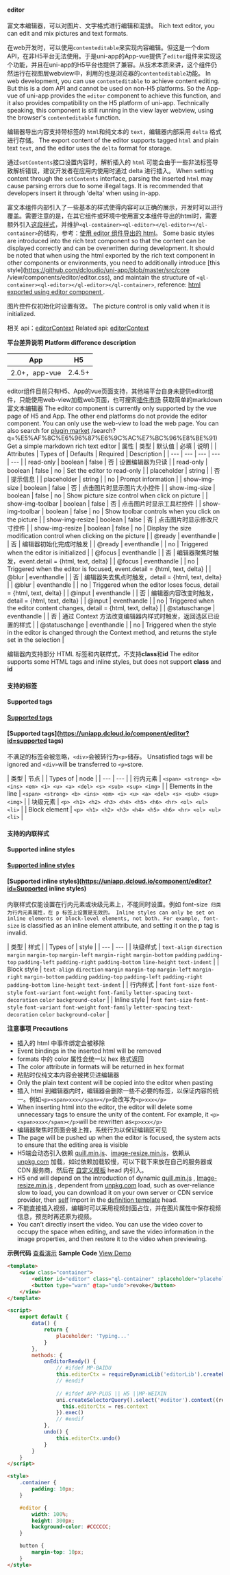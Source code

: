 #### editor

富文本编辑器，可以对图片、文字格式进行编辑和混排。
Rich text editor, you can edit and mix pictures and text formats.

在web开发时，可以使用`contenteditable`来实现内容编辑。但这是一个dom API，在非H5平台无法使用。于是uni-app的App-vue提供了`editor`组件来实现这个功能，并且在uni-app的H5平台也提供了兼容。从技术本质来讲，这个组件仍然运行在视图层webview中，利用的也是浏览器的`contenteditable`功能。
In web development, you can use `contenteditable` to achieve content editing. But this is a dom API and cannot be used on non-H5 platforms. So the App-vue of uni-app provides the `editor` component to achieve this function, and it also provides compatibility on the H5 platform of uni-app. Technically speaking, this component is still running in the view layer webview, using the browser's `contenteditable` function.

编辑器导出内容支持带标签的 `html`和纯文本的 `text`，编辑器内部采用 `delta` 格式进行存储。
The export content of the editor supports tagged `html` and plain text `text`, and the editor uses the `delta` format for storage.

通过`setContents`接口设置内容时，解析插入的 `html` 可能会由于一些非法标签导致解析错误，建议开发者在应用内使用时通过 delta 进行插入。
When setting content through the `setContents` interface, parsing the inserted `html` may cause parsing errors due to some illegal tags. It is recommended that developers insert it through 'delta' when using in-app.

富文本组件内部引入了一些基本的样式使得内容可以正确的展示，开发时可以进行覆盖。需要注意的是，在其它组件或环境中使用富文本组件导出的html时，需要额外引入[这段样式](https://github.com/dcloudio/uni-app/blob/master/src/core/view/components/editor/editor.css)，并维护`<ql-container><ql-editor></ql-editor></ql-container>`的结构，参考：[使用 editor 组件导出的 html](https://ask.dcloud.net.cn/article/36205)。
Some basic styles are introduced into the rich text component so that the content can be displayed correctly and can be overwritten during development. It should be noted that when using the html exported by the rich text component in other components or environments, you need to additionally introduce [this style](https://github.com/dcloudio/uni-app/blob/master/src/core /view/components/editor/editor.css), and maintain the structure of `<ql-container><ql-editor></ql-editor></ql-container>`, reference: [html exported using editor component ](https://ask.dcloud.net.cn/article/36205).

图片控件仅初始化时设置有效。
The picture control is only valid when it is initialized.

相关 api：[editorContext](/api/media/editor-context)
Related api: [editorContext](/api/media/editor-context)

**平台差异说明**
**Platform difference description**

|App				|H5		|
|:-:				|:-:		|
|2.0+，app-vue	|2.4.5+	|


editor组件目前只有H5、App的vue页面支持，其他端平台自身未提供editor组件，只能使用web-view加载web页面，也可搜索[插件市场](https://ext.dcloud.net.cn/search?q=%E5%AF%8C%E6%96%87%E6%9C%AC%E7%BC%96%E8%BE%91) 获取简单的markdown富文本编辑器
The editor component is currently only supported by the vue page of H5 and App. The other end platforms do not provide the editor component. You can only use the web-view to load the web page. You can also search for [plugin market](https://ext.dcloud.net.cn) /search?q=%E5%AF%8C%E6%96%87%E6%9C%AC%E7%BC%96%E8%BE%91) Get a simple markdown rich text editor
| 属性 | 类型 | 默认值 | 必填 | 说明 |
| Attributes       | Types of    | Defaults | Required | Description                                                  |
| --- | --- | --- | --- | --- |
| read-only | boolean | false | 否 | 设置编辑器为只读 |
| read-only        | boolean     | false    | no       | Set the editor to read-only                                  |
| placeholder | string |  | 否 | 提示信息 |
| placeholder      | string      |          | no       | Prompt information                                           |
| show-img-size | boolean | false | 否 | 点击图片时显示图片大小控件 |
| show-img-size    | boolean     | false    | no       | Show picture size control when click on picture              |
| show-img-toolbar | boolean | false | 否 | 点击图片时显示工具栏控件 |
| show-img-toolbar | boolean     | false    | no       | Show toolbar controls when you click on the picture          |
| show-img-resize | boolean | false | 否 | 点击图片时显示修改尺寸控件 |
| show-img-resize  | boolean     | false    | no       | Display the size modification control when clicking on the picture |
| @ready | eventhandle |  | 否 | 编辑器初始化完成时触发 |
| @ready           | eventhandle |          | no       | Triggered when the editor is initialized                     |
| @focus | eventhandle |  | 否 | 编辑器聚焦时触发，event.detail = {html, text, delta} |
| @focus           | eventhandle |          | no       | Triggered when the editor is focused, event.detail = {html, text, delta} |
| @blur | eventhandle |  | 否 | 编辑器失去焦点时触发，detail = {html, text, delta} |
| @blur            | eventhandle |          | no       | Triggered when the editor loses focus, detail = {html, text, delta} |
| @input | eventhandle |  | 否 | 编辑器内容改变时触发，detail = {html, text, delta} |
| @input           | eventhandle |          | no       | Triggered when the editor content changes, detail = {html, text, delta} |
| @statuschange | eventhandle |  | 否 | 通过 Context 方法改变编辑器内样式时触发，返回选区已设置的样式 |
| @statuschange    | eventhandle |          | no       | Triggered when the style in the editor is changed through the Context method, and returns the style set in the selection |

编辑器内支持部分 HTML 标签和内联样式，不支持**class**和**id**
The editor supports some HTML tags and inline styles, but does not support **class** and **id**

#### 支持的标签
#### Supported tags

#### [Supported tags](https://uniapp.dcloud.io/component/editor?id=支持的标签)
#### [Supported tags](https://uniapp.dcloud.io/component/editor?id=supported tags)

不满足的标签会被忽略，`<div>`会被转行为`<p>`储存。
Unsatisfied tags will be ignored and `<div>`will be transferred to `<p>`store.

| 类型 | 节点 |
| Types of             | node                                                         |
| --- | --- |
| 行内元素 | `<span> <strong> <b> <ins> <em> <i> <u> <a> <del> <s> <sub> <sup> <img>` |
| Elements in the line | `<span> <strong> <b> <ins> <em> <i> <u> <a> <del> <s> <sub> <sup> <img>` |
| 块级元素 | `<p> <h1> <h2> <h3> <h4> <h5> <h6> <hr> <ol> <ul> <li>` |
| Block element        | `<p> <h1> <h2> <h3> <h4> <h5> <h6> <hr> <ol> <ul> <li>`      |

#### 支持的内联样式
#### Supported inline styles
#### [Supported inline styles](https://uniapp.dcloud.io/component/editor?id=支持的内联样式)
#### [Supported inline styles](https://uniapp.dcloud.io/component/editor?id=Supported inline styles)

内联样式仅能设置在行内元素或块级元素上，不能同时设置。例如 font-size` 归类为行内元素属性，在 p 标签上设置是无效的。
Inline styles can only be set on inline elements or block-level elements, not both. For example, font-size` is classified as an inline element attribute, and setting it on the p tag is invalid.

| 类型 | 样式 |
| Types of     | style                                                        |
| --- | --- |
| 块级样式 | `text-align` `direction` `margin` `margin-top` `margin-left` `margin-right` `margin-bottom` `padding` `padding-top` `padding-left` `padding-right` `padding-bottom` `line-height` `text-indent` |
| Block style  | `text-align` `direction` `margin` `margin-top` `margin-left` `margin-right` `margin-bottom` `padding` `padding-top` `padding-left` `padding-right` `padding-bottom` `line-height` `text-indent` |
| 行内样式 | `font` `font-size` `font-style` `font-variant` `font-weight` `font-family` `letter-spacing` `text-decoration` `color` `background-color` |
| Inline style | `font` `font-size` `font-style` `font-variant` `font-weight` `font-family` `letter-spacing` `text-decoration` `color` `background-color` |

**注意事项**
**Precautions**

- 插入的 html 中事件绑定会被移除
- Event bindings in the inserted html will be removed
- formats 中的 color 属性会统一以 hex 格式返回
- The color attribute in formats will be returned in hex format
- 粘贴时仅纯文本内容会被拷贝进编辑器
- Only the plain text content will be copied into the editor when pasting
- 插入 html 到编辑器内时，编辑器会删除一些不必要的标签，以保证内容的统一。例如`<p><span>xxx</span></p>`会改写为`<p>xxx</p>`
- When inserting html into the editor, the editor will delete some unnecessary tags to ensure the unity of the content. For example, it `<p><span>xxx</span></p>`will be rewritten as`<p>xxx</p>`
- 编辑器聚焦时页面会被上推，系统行为以保证编辑区可见
- The page will be pushed up when the editor is focused, the system acts to ensure that the editing area is visible
- H5端会动态引入依赖 [quill.min.js](https://unpkg.com/quill@1.3.7/dist/quill.min.js)、[image-resize.min.js](https://unpkg.com/quill-image-resize-mp@3.0.1/image-resize.min.js)，依赖从 [unpkg.com](https://unpkg.com) 加载，如过依赖加载较慢，可以下载下来放在自己的服务器或 CDN 服务商，然后在 [自定义模板](/collocation/manifest?id=h5-template) head 内引入。
- H5 end will depend on the introduction of dynamic [quill.min.js](https://unpkg.com/quill@1.3.7/dist/quill.min.js) , [Image-resize.min.js](https://unpkg.com/quill-image-resize-mp@3.0.1/image-resize.min.js) , dependent from [unpkg.com](https://unpkg.com/) load, such as over-reliance slow to load, you can download it on your own server or CDN service provider, then [self](https://uniapp.dcloud.io/collocation/manifest?id=h5-template) Import in the [definition template](https://uniapp.dcloud.io/collocation/manifest?id=h5-template) head.
- 不能直接插入视频，编辑时可以采用视频封面占位，并在图片属性中保存视频信息，预览时再还原为视频。
- You can’t directly insert the video. You can use the video cover to occupy the space when editing, and save the video information in the image properties, and then restore it to the video when previewing.


**示例代码** [查看演示](https://hellouniapp.dcloud.net.cn/pages/component/editor/editor)
**Sample Code** [View Demo](https://hellouniapp.dcloud.net.cn/pages/component/editor/editor)

```html
<template>
	<view class="container">
		<editor id="editor" class="ql-container" :placeholder="placeholder" @ready="onEditorReady"></editor>
		<button type="warn" @tap="undo">revoke</button>
	</view>
</template>

<script>
	export default {
		data() {
			return {
				placeholder: 'Typing...'
			}
		},
		methods: {
			onEditorReady() {
			    // #ifdef MP-BAIDU
			    this.editorCtx = requireDynamicLib('editorLib').createEditorContext('editorId');
			    // #endif
			    
			    // #ifdef APP-PLUS || H5 ||MP-WEIXIN
			    uni.createSelectorQuery().select('#editor').context((res) => {
			      this.editorCtx = res.context
			    }).exec()
			    // #endif
			},
			undo() {
				this.editorCtx.undo()
			}
		}
	}
</script>

<style>
	.container {
		padding: 10px;
	}

	#editor {
		width: 100%;
		height: 300px;
		background-color: #CCCCCC;
	}

	button {
		margin-top: 10px;
	}
</style>
```
